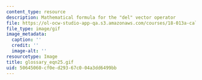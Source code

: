 ```yaml
---
content_type: resource
description: Mathematical formula for the "del" vector operator
file: https://ol-ocw-studio-app-qa.s3.amazonaws.com/courses/18-013a-calculus-with-applications-spring-2005/50645060cf0ed29367c004a3dd6499bb_glossary_eqn25.gif
file_type: image/gif
image_metadata:
  caption: ''
  credit: ''
  image-alt: ''
resourcetype: Image
title: glossary_eqn25.gif
uid: 50645060-cf0e-d293-67c0-04a3dd6499bb
---
```

